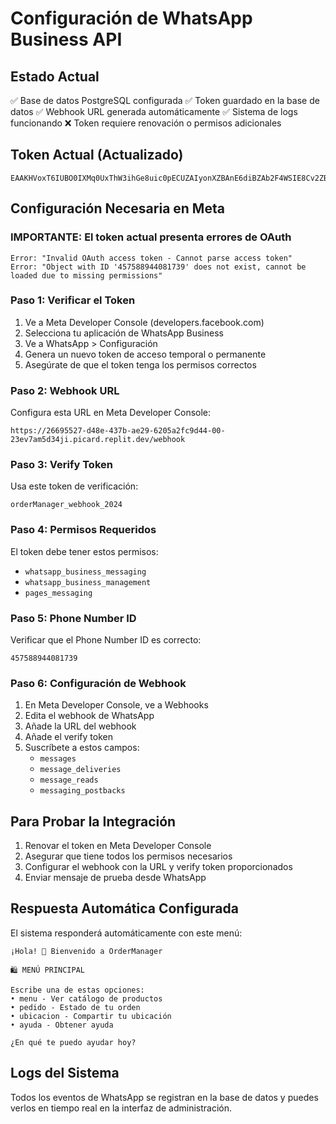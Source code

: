 # Configuración de WhatsApp Business API

## Estado Actual
✅ Base de datos PostgreSQL configurada
✅ Token guardado en la base de datos
✅ Webhook URL generada automáticamente
✅ Sistema de logs funcionando
❌ Token requiere renovación o permisos adicionales

## Token Actual (Actualizado)
```
EAAKHVoxT6IUBO0IXMq0UxThW3ihGe8uic0pECUZAIyonXZBAnE6diBZAb2F4WSIE8Cv2ZBjLXZCKq9WbyBdOfgiZBR9ku6QOpJ4s3Q6wpautBkwLvCxnqMatHonGPEVdEEFsAb4neXdNVPHQEDhkuB71F9fl3EaTcj2RXECDVUMeCyYz9JI9mfJMnFpgYAgovuhHc1ND8ZAu5qe4oG3trtlxitnBdtknurcEVg2ITafihc7YWZBGZAEUXrMV0ZCzZAQ5wZDZD
```

## Configuración Necesaria en Meta

### IMPORTANTE: El token actual presenta errores de OAuth
```
Error: "Invalid OAuth access token - Cannot parse access token"
Error: "Object with ID '457588944081739' does not exist, cannot be loaded due to missing permissions"
```

### Paso 1: Verificar el Token
1. Ve a Meta Developer Console (developers.facebook.com)
2. Selecciona tu aplicación de WhatsApp Business
3. Ve a WhatsApp > Configuración
4. Genera un nuevo token de acceso temporal o permanente
5. Asegúrate de que el token tenga los permisos correctos

### Paso 2: Webhook URL
Configura esta URL en Meta Developer Console:
```
https://26695527-d48e-437b-ae29-6205a2fc9d44-00-23ev7am5d34ji.picard.replit.dev/webhook
```

### Paso 3: Verify Token
Usa este token de verificación:
```
orderManager_webhook_2024
```

### Paso 4: Permisos Requeridos
El token debe tener estos permisos:
- `whatsapp_business_messaging`
- `whatsapp_business_management`
- `pages_messaging`

### Paso 5: Phone Number ID
Verificar que el Phone Number ID es correcto:
```
457588944081739
```

### Paso 6: Configuración de Webhook
1. En Meta Developer Console, ve a Webhooks
2. Edita el webhook de WhatsApp
3. Añade la URL del webhook
4. Añade el verify token
5. Suscríbete a estos campos:
   - `messages`
   - `message_deliveries`
   - `message_reads`
   - `messaging_postbacks`

## Para Probar la Integración

1. Renovar el token en Meta Developer Console
2. Asegurar que tiene todos los permisos necesarios
3. Configurar el webhook con la URL y verify token proporcionados
4. Enviar mensaje de prueba desde WhatsApp

## Respuesta Automática Configurada

El sistema responderá automáticamente con este menú:
```
¡Hola! 👋 Bienvenido a OrderManager

🛍️ MENÚ PRINCIPAL

Escribe una de estas opciones:
• menu - Ver catálogo de productos
• pedido - Estado de tu orden
• ubicacion - Compartir tu ubicación
• ayuda - Obtener ayuda

¿En qué te puedo ayudar hoy?
```

## Logs del Sistema

Todos los eventos de WhatsApp se registran en la base de datos y puedes verlos en tiempo real en la interfaz de administración.